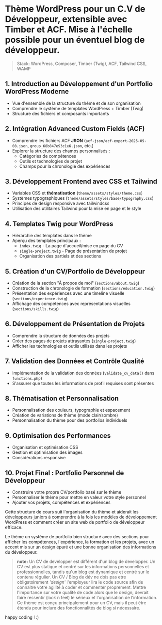 # Thème WordPress pour un C.V de Développeur, extensible avec Timber et ACF. Mise à l'échelle possible pour un éventuel blog de développeur.

> Stack: WordPress, Composer, Timber (Twig), ACF, Tailwind CSS, WAMP

## 1. Introduction au Développement d'un Portfolio WordPress Moderne

- Vue d'ensemble de la structure du thème et de son organisation
- Comprendre le système de templates WordPress + Timber (Twig)
- Structure des fichiers et composants importants

## 2. Intégration Advanced Custom Fields (ACF)

- Comprendre les fichiers ACF **JSON** (`acf-json/acf-export-2025-09-08.json`, `group_68b847e93c1e6.json`, etc.)
- Explorer la structure des champs personnalisés :
  - Catégories de compétences
  - Outils et technologies de projet
  - Champs pour la chronologie des expériences

## 3. Développement Frontend avec CSS et Tailwind

- Variables CSS et **thématisation** (`theme/assets/styles/theme.css`)
- Systèmes typographiques (`theme/assets/styles/base/typography.css`)
- Principes de design responsive avec tailwindcss
- Utilisation des utilitaires Tailwind pour la mise en page et le style

## 4. Templates Twig pour WordPress

- Hiérarchie des templates dans le thème
- Aperçu des templates principaux :
  - `index.twig` - La page d'accueil/mise en page du CV
  - `single-project.twig` - Page de présentation de projet
  - Organisation des partiels et des sections

## 5. Création d'un CV/Portfolio de Développeur

- Création de la section "À propos de moi" (`sections/about.twig`)
- Construction de la chronologie de formation (`sections/education.twig`)
- Présentation des expériences avec une timeline visuelle (`sections/experience.twig`)
- Affichage des compétences avec représentations visuelles (`sections/skills.twig`)

## 6. Développement de Présentation de Projets

- Comprendre la structure de données des projets
- Créer des pages de projets attrayantes (`single-project.twig`)
- Afficher les technologies et outils utilisés dans les projets

## 7. Validation des Données et Contrôle Qualité

- Implémentation de la validation des données (`validate_cv_data()` dans `functions.php`)
- S'assurer que toutes les informations de profil requises sont présentes

## 8. Thématisation et Personnalisation

- Personnalisation des couleurs, typographie et espacement
- Création de variations de thème (mode clair/sombre)
- Personnalisation du thème pour des portfolios individuels

## 9. Optimisation des Performances

- Organisation et optimisation CSS
- Gestion et optimisation des images
- Considérations responsive

## 10. Projet Final : Portfolio Personnel de Développeur

- Construire votre propre CV/portfolio basé sur le thème
- Personnaliser le thème pour mettre en valeur votre style personnel
- Ajouter vos projets, compétences et expériences

Cette structure de cours suit l'organisation du thème et aiderait les développeurs juniors à comprendre à la fois les modèles de développement WordPress et comment créer un site web de portfolio de développeur efficace.

Le thème un système de portfolio bien structuré avec des sections pour afficher les compétences, l'expérience, la formation et les projets, avec un accent mis sur un design épuré et une bonne organisation des informations du développeur.

> **note:** Un CV de developper est différent d'un blog de developper.
> Un CV est plus statique et centré sur les informations personnelles et professionnelles, tandis qu'un blog est dynamique et centré sur le contenu régulier.
> Un CV / Blog de dév ne dois pas etre obligatoirement *'design'* l'employeur lira le code source afin de connaitre votre agilité à coder et commenter proprement. Mettre l'importance sur votre qualité de code alors que le design, devrait faire ressentir (look n feel) le sérieux et l'organisation de l'information.
> Ce thème est conçu principalement pour un CV, mais il peut être étendu pour inclure des fonctionnalités de blog si nécessaire.

happy coding ! :)
